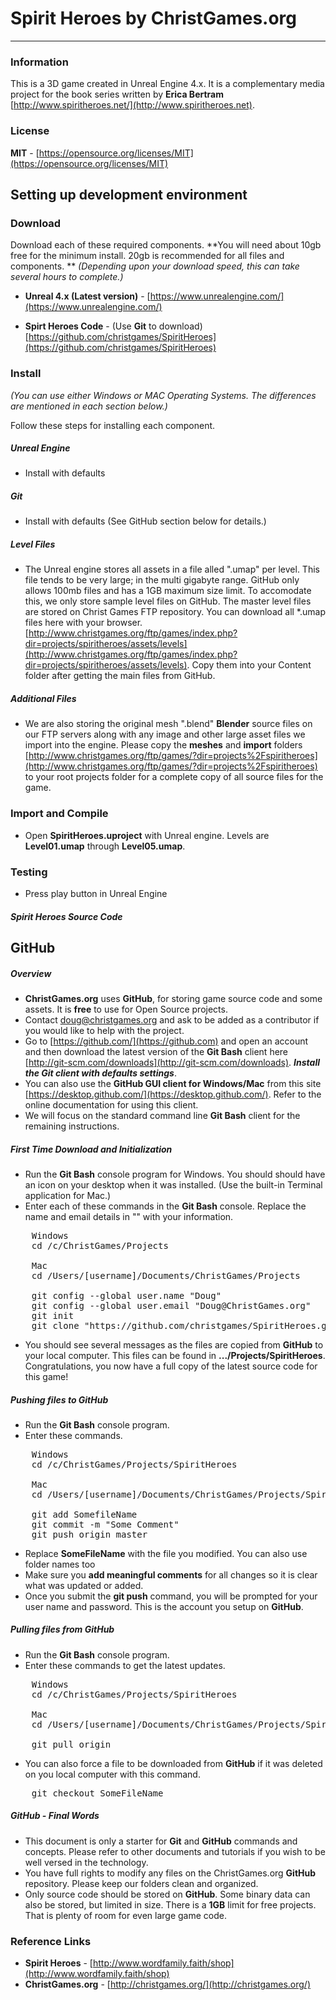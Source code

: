 # Spirit Heroes by ChristGames.org
***
### Information
This is a 3D game created in Unreal Engine 4.x. It is a complementary media project for the book series written by **Erica Bertram** [http://www.spiritheroes.net/](http://www.spiritheroes.net).

### License
**MIT** - [https://opensource.org/licenses/MIT](https://opensource.org/licenses/MIT)

## Setting up development environment

### Download
Download each of these required components. **You will need about 10gb free for the minimum install. 20gb is recommended for all files and components. ** *(Depending upon your download speed, this can take several hours to complete.)*

* **Unreal 4.x (Latest version)** - [https://www.unrealengine.com/](https://www.unrealengine.com/)

* **Spirt Heroes Code** - (Use **Git** to download) [https://github.com/christgames/SpiritHeroes](https://github.com/christgames/SpiritHeroes)

### Install
*(You can use either Windows or MAC Operating Systems. The differences are mentioned in each section below.)*

Follow these steps for installing each component.

##### Unreal Engine

* Install with defaults

##### Git

* Install with defaults (See GitHub section below for details.)

##### Level Files

* The Unreal engine stores all assets in a file alled ".umap" per level. This file tends to be very large; in the multi gigabyte range. GitHub only allows 100mb files and has a 1GB maximum size limit. To accomodate this, we only store sample level files on GitHub. The master level files are stored on Christ Games FTP repository. You can download all *.umap files here with your browser. [http://www.christgames.org/ftp/games/index.php?dir=projects/spiritheroes/assets/levels](http://www.christgames.org/ftp/games/index.php?dir=projects/spiritheroes/assets/levels). Copy them into your Content folder after getting the main files from GitHub.

##### Additional Files

* We are also storing the original mesh ".blend" **Blender** source files on our FTP servers along with any image and other large asset files we import into the engine. Please copy the **meshes** and **import** folders [http://www.christgames.org/ftp/games/?dir=projects%2Fspiritheroes](http://www.christgames.org/ftp/games/?dir=projects%2Fspiritheroes) to your root projects folder for a complete copy of all source files for the game.

### Import and Compile

* Open **SpiritHeroes.uproject** with Unreal engine. Levels are **Level01.umap** through **Level05.umap**.

### Testing

* Press play button in Unreal Engine

##### Spirit Heroes Source Code

## GitHub

##### Overview

* **ChristGames.org** uses **GitHub**, for storing game source code and some assets. It is **free** to use for Open Source projects.
* Contact <doug@christgames.org> and ask to be added as a contributor if you would like to help with the project.
* Go to [https://github.com/](https://github.com) and open an account and then download the latest version of the **Git Bash** client here [http://git-scm.com/downloads](http://git-scm.com/downloads). ***Install the Git client with defaults settings***.
* You can also use the **GitHub GUI client for Windows/Mac** from this site [https://desktop.github.com/](https://desktop.github.com/). Refer to the online documentation for using this client.
* We will focus on the standard command line **Git Bash** client for the remaining instructions.

##### First Time Download and Initialization

* Run the **Git Bash** console program for Windows. You should should have an icon on your desktop when it was installed. (Use the built-in Terminal application for Mac.)
* Enter each of these commands in the **Git Bash** console. Replace the name and email details in "" with your information.
<pre>
	Windows
	cd /c/ChristGames/Projects

	Mac
	cd /Users/[username]/Documents/ChristGames/Projects

	git config --global user.name "Doug"
	git config --global user.email "Doug@ChristGames.org"
	git init
	git clone "https://github.com/christgames/SpiritHeroes.git"
</pre>
* You should see several messages as the files are copied from **GitHub** to your local computer. This files can be found in **.../Projects/SpiritHeroes**.  Congratulations, you now have a full copy of the latest source code for this game!

##### Pushing files to GitHub

* Run the **Git Bash** console program.
* Enter these commands.
<pre>
	Windows
	cd /c/ChristGames/Projects/SpiritHeroes

	Mac
	cd /Users/[username]/Documents/ChristGames/Projects/SpiritHeroes

	git add SomefileName
	git commit -m "Some Comment"
	git push origin master
</pre>
* Replace **SomeFileName** with the file you modified. You can also use folder names too
* Make sure you **add meaningful comments** for all changes so it is clear what was updated or added.
* Once you submit the **git push** command, you will be prompted for your user name and password. This is the account you setup on **GitHub**.

##### Pulling files from GitHub

* Run the **Git Bash** console program.
* Enter these commands to get the latest updates.
<pre>
	Windows
	cd /c/ChristGames/Projects/SpiritHeroes

	Mac
	cd /Users/[username]/Documents/ChristGames/Projects/SpiritHeroes

	git pull origin
</pre>

* You can also force a file to be downloaded from **GitHub** if it was deleted on you local computer with this command.
<pre>
	git checkout SomeFileName
</pre>
##### GitHub - Final Words

* This document is only a starter for **Git** and **GitHub** commands and concepts. Please refer to other documents and tutorials if you wish to be well versed in the technology.
* You have full rights to modify any files on the ChristGames.org **GitHub** repository. Please keep our folders clean and organized.
* Only source code should be stored on **GitHub**. Some binary data can also be stored, but limited in size. There is a **1GB** limit for free projects. That is plenty of room for even large game code.

### Reference Links

* **Spirit Heroes** - [http://www.wordfamily.faith/shop](http://www.wordfamily.faith/shop)
* **ChristGames.org** - [http://christgames.org/](http://christgames.org/)
